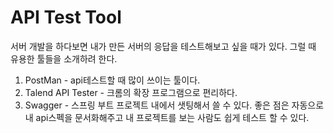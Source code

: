 # API Test Tool
서버 개발을 하다보면 내가 만든 서버의 응답을 테스트해보고 싶을 때가 있다. 그럴 때 유용한 툴들을 소개하려 한다.
1. PostMan - api테스트할 때 많이 쓰이는 툴이다.
2. Talend API Tester - 크롬의 확장 프로그램으로 편리하다.
3. Swagger - 
스프링 부트 프로젝트 내에서 샛팅해서 쓸 수 있다. 좋은 점은 자동으로 내 api스펙을 문서화해주고 내 프로젝트를 보는 사람도 쉽게 테스트 할 수 있다.
